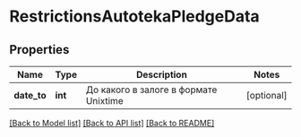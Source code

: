 # RestrictionsAutotekaPledgeData

## Properties
Name | Type | Description | Notes
------------ | ------------- | ------------- | -------------
**date_to** | **int** | До какого в залоге в формате Unixtime | [optional] 

[[Back to Model list]](../../README.md#documentation-for-models) [[Back to API list]](../../README.md#documentation-for-api-endpoints) [[Back to README]](../../README.md)

